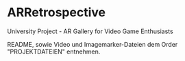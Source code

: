# ARRetrospective
University Project - AR Gallery for Video Game Enthusiasts

README, sowie Video und Imagemarker-Dateien dem Order "PROJEKTDATEIEN" entnehmen.
